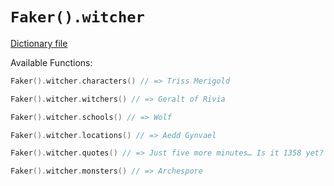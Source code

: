 # `Faker().witcher`

[Dictionary file](../core/src/main/resources/locales/en/witcher.yml)

Available Functions:  
```kotlin
Faker().witcher.characters() // => Triss Merigold

Faker().witcher.witchers() // => Geralt of Rivia

Faker().witcher.schools() // => Wolf

Faker().witcher.locations() // => Aedd Gynvael

Faker().witcher.quotes() // => Just five more minutes… Is it 1358 yet? No? Then fuck off!

Faker().witcher.monsters() // => Archespore
```
